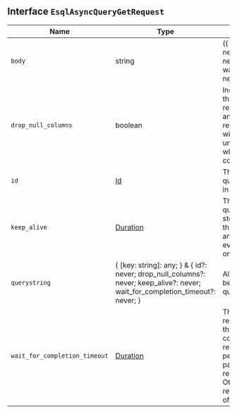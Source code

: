 ## Interface `EsqlAsyncQueryGetRequest`

| Name | Type | Description |
| - | - | - |
| `body` | string | ({ [key: string]: any; } & { id?: never; drop_null_columns?: never; keep_alive?: never; wait_for_completion_timeout?: never; }) | All values in `body` will be added to the request body. |
| `drop_null_columns` | boolean | Indicates whether columns that are entirely `null` will be removed from the `columns` and `values` portion of the results. If `true`, the response will include an extra section under the name `all_columns` which has the name of all the columns. |
| `id` | [Id](./Id.md) | The unique identifier of the query. A query ID is provided in the ES|QL async query API response for a query that does not complete in the designated time. A query ID is also provided when the request was submitted with the `keep_on_completion` parameter set to `true`. |
| `keep_alive` | [Duration](./Duration.md) | The period for which the query and its results are stored in the cluster. When this period expires, the query and its results are deleted, even if the query is still ongoing. |
| `querystring` | { [key: string]: any; } & { id?: never; drop_null_columns?: never; keep_alive?: never; wait_for_completion_timeout?: never; } | All values in `querystring` will be added to the request querystring. |
| `wait_for_completion_timeout` | [Duration](./Duration.md) | The period to wait for the request to finish. By default, the request waits for complete query results. If the request completes during the period specified in this parameter, complete query results are returned. Otherwise, the response returns an `is_running` value of `true` and no results. |
